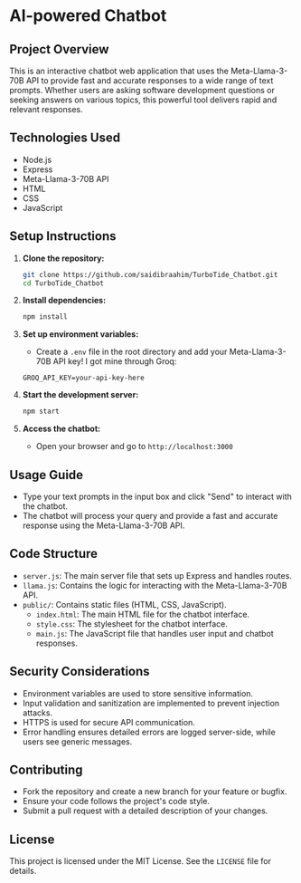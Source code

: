 # AI-powered Chatbot

## Project Overview
This is an interactive chatbot web application that uses the Meta-Llama-3-70B API to provide fast and accurate responses
to a wide range of text prompts. Whether users are asking software development questions or seeking answers on various topics,
this powerful tool delivers rapid and relevant responses.

## Technologies Used
- Node.js
- Express
- Meta-Llama-3-70B API
- HTML
- CSS
- JavaScript

## Setup Instructions
1. **Clone the repository:**
    ```bash
    git clone https://github.com/saidibraahim/TurboTide_Chatbot.git
    cd TurboTide_Chatbot
    ```

2. **Install dependencies:**
    ```bash
    npm install
    ```

3. **Set up environment variables:**
    - Create a `.env` file in the root directory and add your Meta-Llama-3-70B API key! I got mine through Groq:
    ```env
    GROQ_API_KEY=your-api-key-here
    ```

4. **Start the development server:**
    ```bash
    npm start
    ```

5. **Access the chatbot:**
    - Open your browser and go to `http://localhost:3000`

## Usage Guide
- Type your text prompts in the input box and click "Send" to interact with the chatbot.
- The chatbot will process your query and provide a fast and accurate response using the Meta-Llama-3-70B API.

## Code Structure
- `server.js`: The main server file that sets up Express and handles routes.
- `llama.js`: Contains the logic for interacting with the Meta-Llama-3-70B API.
- `public/`: Contains static files (HTML, CSS, JavaScript).
    - `index.html`: The main HTML file for the chatbot interface.
    - `style.css`: The stylesheet for the chatbot interface.
    - `main.js`: The JavaScript file that handles user input and chatbot responses.

## Security Considerations
- Environment variables are used to store sensitive information.
- Input validation and sanitization are implemented to prevent injection attacks.
- HTTPS is used for secure API communication.
- Error handling ensures detailed errors are logged server-side, while users see generic messages.

## Contributing
- Fork the repository and create a new branch for your feature or bugfix.
- Ensure your code follows the project's code style.
- Submit a pull request with a detailed description of your changes.

## License
This project is licensed under the MIT License. See the `LICENSE` file for details.
